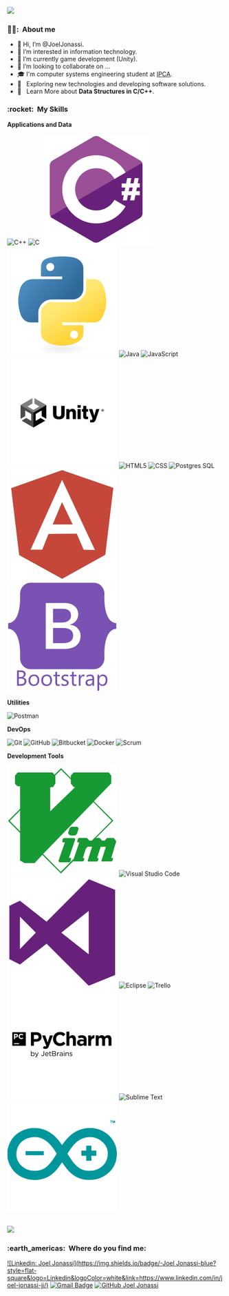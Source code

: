 
![](https://komarev.com/ghpvc/?username=JoelJonassi&color=006bed)

<h3> 👨‍🦲: &nbsp;About me </h3>

- 👋 Hi, I’m @JoelJonassi.
- 👀 I’m interested in information technology.
- 🌱 I’m currently game development (Unity).
- 💞️ I’m looking to collaborate on ...
- 🎓 I'm computer systems engineering student at <a href="ipca.pt">IPCA</a>.
- 🤔 &nbsp; Exploring new technologies and developing software solutions.
- 🌱 &nbsp; Learn More about **Data Structures in C/C++**.

<h3> :rocket: &nbsp;My Skills </h3>

**Applications and Data**

  ![C++](https://img.shields.io/badge/-C++-333333?style=flat&logo=C%2B%2B&logoColor=00599C)
  ![C](https://github.com/devicons/devicon/blob/master/icons/c/c-plain.svg/12/ff0000?text=+)
  ![C#](https://github.com/devicons/devicon/blob/master/icons/csharp/csharp-original.svg)
  ![Python](https://github.com/devicons/devicon/blob/master/icons/python/python-original.svg)
  ![Java](https://img.shields.io/badge/-Java-333333?style=flat&logo=Java&logoColor=007396)
  ![JavaScript](https://img.shields.io/badge/-JavaScript-333333?style=flat&logo=javascript)
  ![Unity](https://github.com/devicons/devicon/blob/master/icons/unity/unity-original-wordmark.svg)
  ![HTML5](https://img.shields.io/badge/-HTML5-333333?style=flat&logo=HTML5)
  ![CSS](https://img.shields.io/badge/-CSS-333333?style=flat&logo=CSS3&logoColor=1572B6)
  ![Postgres SQL](https://img.shields.io/badge/-MySQL-333333?style=flat&logo=mysql)
  ![Angular](https://github.com/devicons/devicon/blob/master/icons/angularjs/angularjs-plain.svg)
  ![Bootstrap](https://github.com/devicons/devicon/blob/master/icons/bootstrap/bootstrap-plain-wordmark.svg)

**Utilities**

  ![Postman](https://img.shields.io/badge/-Postman-333333?style=flat&logo=postman)

**DevOps**

  ![Git](https://img.shields.io/badge/-Git-333333?style=flat&logo=git)
  ![GitHub](https://img.shields.io/badge/-GitHub-333333?style=flat&logo=github)
  ![Bitbucket](https://img.shields.io/badge/-Bitbucket-333333?style=flat&logo=bitbucket)
  ![Docker](https://img.shields.io/badge/-Docker-333333?style=flat&logo=docker)
  ![Scrum]()

**Development Tools**

  ![Vim](https://github.com/devicons/devicon/blob/master/icons/vim/vim-plain.svg)
  ![Visual Studio Code](https://img.shields.io/badge/-Visual%20Studio%20Code-333333?style=flat&logo=visual-studio-code&logoColor=007ACC)
  ![Visual Studio](https://github.com/devicons/devicon/blob/master/icons/visualstudio/visualstudio-plain.svg)
  ![Eclipse](https://img.shields.io/badge/-Eclipse-333333?style=flat&logo=eclipse-ide&logoColor=2C2255)
  ![Trello](https://img.shields.io/badge/-Trello-333333?style=flat&logo=trello&logoColor=007ACC)
  ![PyCharms](https://github.com/devicons/devicon/blob/master/icons/pycharm/pycharm-original-wordmark.svg)
  ![Sublime Text]()
  ![Arduino IDE](https://github.com/devicons/devicon/blob/master/icons/arduino/arduino-original.svg)

<br/>

<a href="https://github.com/JoelJonassi">
  <img height="180em" src="https://github-readme-stats.vercel.app/api?username=JoelJonassi&theme=dracula&show_icons=true" />
</a>

<br/>

<h3> :earth_americas: &nbsp;Where do you find me: </h3> 

[![Linkedin: Joel Jonassi](https://img.shields.io/badge/-Joel Jonassi-blue?style=flat-square&logo=Linkedin&logoColor=white&link=https://www.linkedin.com/in/joel-jonassi-jj/)](https://www.linkedin.com/in/joel-jonassi-jj/)
[![Gmail Badge](https://img.shields.io/badge/-joel14jonassi.jj@gmail.com-006bed?style=flat-square&logo=Gmail&logoColor=white&link=mailto:joel14jonassi.jj@gmail.com)](mailto:joel14jonassi.jj@gmail.com)
[![GitHub Joel Jonassi]( https://img.shields.io/github/followers/VanessaSwerts?label=follow&style=social)](https://github.com/JoelJonassi/)
